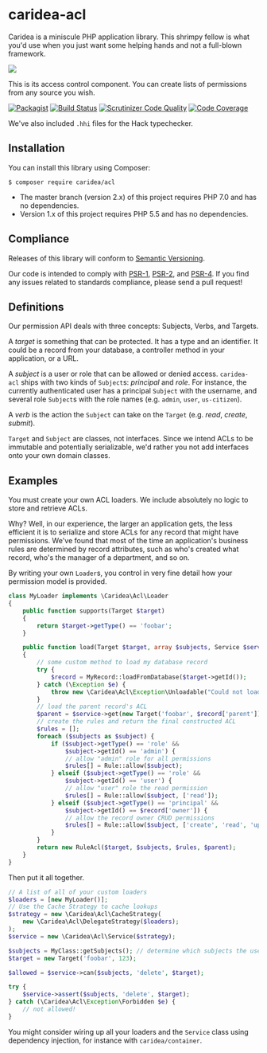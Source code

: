 # caridea-acl
Caridea is a miniscule PHP application library. This shrimpy fellow is what you'd use when you just want some helping hands and not a full-blown framework.

![](http://libreworks.com/caridea-100.png)

This is its access control component. You can create lists of permissions from any source you wish.

[![Packagist](https://img.shields.io/packagist/v/caridea/acl.svg)](https://packagist.org/packages/caridea/acl)
[![Build Status](https://travis-ci.org/libreworks/caridea-acl.svg)](https://travis-ci.org/libreworks/caridea-acl)
[![Scrutinizer Code Quality](https://scrutinizer-ci.com/g/libreworks/caridea-acl/badges/quality-score.png?b=master)](https://scrutinizer-ci.com/g/libreworks/caridea-acl/?branch=master)
[![Code Coverage](https://scrutinizer-ci.com/g/libreworks/caridea-acl/badges/coverage.png?b=master)](https://scrutinizer-ci.com/g/libreworks/caridea-acl/?branch=master)

We've also included `.hhi` files for the Hack typechecker.

## Installation

You can install this library using Composer:

```console
$ composer require caridea/acl
```

* The master branch (version 2.x) of this project requires PHP 7.0 and has no dependencies.
* Version 1.x of this project requires PHP 5.5 and has no dependencies.

## Compliance

Releases of this library will conform to [Semantic Versioning](http://semver.org).

Our code is intended to comply with [PSR-1](http://www.php-fig.org/psr/psr-1/), [PSR-2](http://www.php-fig.org/psr/psr-2/), and [PSR-4](http://www.php-fig.org/psr/psr-4/). If you find any issues related to standards compliance, please send a pull request!

## Definitions

Our permission API deals with three concepts: Subjects, Verbs, and Targets.

A *target* is something that can be protected. It has a type and an identifier. It could be a record from your database, a controller method in your application, or a URL.

A *subject* is a user or role that can be allowed or denied access. `caridea-acl` ships with two kinds of `Subject`s: *principal* and *role*. For instance, the currently authenticated user has a principal `Subject` with the username, and several role `Subject`s with the role names (e.g. `admin`, `user`, `us-citizen`).

A *verb* is the action the `Subject` can take on the `Target` (e.g. *read*, *create*, *submit*).

`Target` and `Subject` are classes, not interfaces. Since we intend ACLs to be immutable and potentially serializable, we'd rather you not add interfaces onto your own domain classes.

## Examples

You must create your own ACL loaders. We include absolutely no logic to store and retrieve ACLs. 

Why? Well, in our experience, the larger an application gets, the less efficient it is to serialize and store ACLs for any record that might have permissions. We've found that most of the time an application's business rules are determined by record attributes, such as who's created what record, who's the manager of a department, and so on. 

By writing your own `Loader`s, you control in very fine detail how your permission model is provided.

```php
class MyLoader implements \Caridea\Acl\Loader
{
    public function supports(Target $target)
    {
        return $target->getType() == 'foobar';
    }

    public function load(Target $target, array $subjects, Service $service)
    {
        // some custom method to load my database record
        try {
            $record = MyRecord::loadFromDatabase($target->getId());
        } catch (\Exception $e) {
            throw new \Caridea\Acl\Exception\Unloadable("Could not load record", 0, $e);
        }
        // load the parent record's ACL
        $parent = $service->get(new Target('foobar', $record['parent']), $subjects);
        // create the rules and return the final constructed ACL
        $rules = [];
        foreach ($subjects as $subject) {
            if ($subject->getType() == 'role' &&
                $subject->getId() == 'admin') {
                // allow "admin" role for all permissions
                $rules[] = Rule::allow($subject);
            } elseif ($subject->getType() == 'role' &&
                $subject->getId() == 'user') {
                // allow "user" role the read permission
                $rules[] = Rule::allow($subject, ['read']);
            } elseif ($subject->getType() == 'principal' &&
                $subject->getId() == $record['owner']) {
                // allow the record owner CRUD permissions
                $rules[] = Rule::allow($subject, ['create', 'read', 'update', 'delete']);
            }
        }
        return new RuleAcl($target, $subjects, $rules, $parent);
    }
}
```

Then put it all together.

```php
// A list of all of your custom loaders
$loaders = [new MyLoader()];
// Use the Cache Strategy to cache lookups
$strategy = new \Caridea\Acl\CacheStrategy(
    new \Caridea\Acl\DelegateStrategy($loaders);
);
$service = new \Caridea\Acl\Service($strategy);

$subjects = MyClass::getSubjects(); // determine which subjects the user has
$target = new Target('foobar', 123);

$allowed = $service->can($subjects, 'delete', $target);

try {
    $service->assert($subjects, 'delete', $target);
} catch (\Caridea\Acl\Exception\Forbidden $e) {
    // not allowed!
}
```

You might consider wiring up all your loaders and the `Service` class using dependency injection, for instance with `caridea/container`.


